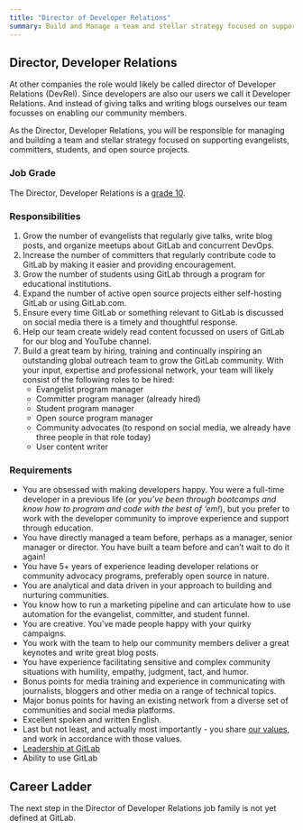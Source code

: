 ```yaml
---
title: "Director of Developer Relations"
summary: Build and Manage a team and stellar strategy focused on supporting evangelists, committers, students, and open source projects.
---
```


## Director, Developer Relations

At other companies the role would likely be called director of Developer Relations (DevRel).
Since developers are also our users we call it Developer Relations.
And instead of giving talks and writing blogs ourselves our team focusses on enabling our community members.

As the Director, Developer Relations, you will be responsible for managing and building a team and stellar strategy focused on supporting evangelists, committers, students, and open source projects.

### Job Grade

The Director, Developer Relations is a [grade 10](https://about.gitlab.com/handbook/total-rewards/compensation/compensation-calculator/#gitlab-job-grades).


### Responsibilities

1. Grow the number of evangelists that regularly give talks, write blog posts, and organize meetups about GitLab and concurrent DevOps.
1. Increase the number of committers that regularly contribute code to GitLab by making it easier and providing encouragement.
1. Grow the number of students using GitLab through a program for educational institutions.
1. Expand the number of active open source projects either self-hosting GitLab or using GitLab.com.
1. Ensure every time GitLab or something relevant to GitLab is discussed on social media there is a timely and thoughtful response.
1. Help our team create widely read content focussed on users of GitLab for our blog and YouTube channel.
1. Build a great team by hiring, training and continually inspiring an outstanding global outreach team to grow the GitLab community. With your input, expertise and professional network, your team will likely consist of the following roles to be hired:
    - Evangelist program manager
    - Committer program manager (already hired)
    - Student program manager
    - Open source program manager
    - Community advocates (to respond on social media, we already have three people in that role today)
    - User content writer

### Requirements

- You are obsessed with making developers happy. You were a full-time developer in a previous life (_or you’ve been through bootcamps and know how to program and code with the best of ‘em!_), but you prefer to work with the developer community to improve experience and support through education.
- You have directly managed a team before, perhaps as a manager, senior manager or director. You have built a team before and can’t wait to do it again!
- You have 5+ years of experience leading developer relations or community advocacy programs, preferably open source in nature.
- You are analytical and data driven in your approach to building and nurturing communities.
- You know how to run a marketing pipeline and can articulate how to use automation for the evangelist, committer, and student funnel.
- You are creative. You’ve made people happy with your quirky campaigns.
- You work with the team to help our community members deliver a great keynotes and write great blog posts.
- You have experience facilitating sensitive and complex community situations with humility, empathy, judgment, tact, and humor.
- Bonus points for media training and experience in communicating with journalists, bloggers and other media on a range of technical topics.
- Major bonus points for having an existing network from a diverse set of communities and social media platforms.
- Excellent spoken and written English.
- Last but not least, and actually most importantly - you share [our values](/handbook/values/), and work in accordance with those values.
- [Leadership at GitLab](https://about.gitlab.com/company/team/structure/#director-group)
- Ability to use GitLab

## Career Ladder

The next step in the Director of Developer Relations job family is not yet defined at GitLab.
